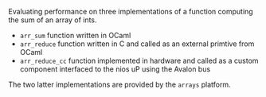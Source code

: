 Evaluating performance on three implementations of a function computing the sum of an array of ints.
- `arr_sum` function written in OCaml
- `arr_reduce` function written in C and called as an external primtive from OCaml
- `arr_reduce_cc` function implemented in hardware and called as a custom component interfaced to the
           nios uP using the Avalon bus

The two latter implementations are provided by the `arrays` platform. 
